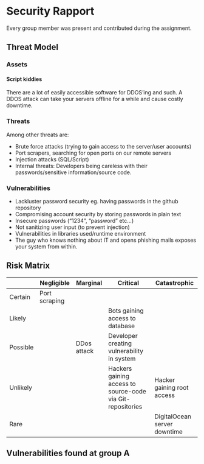 # Security Rapport

Every group member was present and contributed during the assignment. 

## Threat Model

### Assets

#### Script kiddies

There are a lot of easily accessible software for DDOS’ing and such. A DDOS attack can take your servers offline for a while and cause costly downtime.

### Threats 

Among other threats are:
- Brute force attacks (trying to gain access to the server/user accounts)
- Port scrapers, searching for open ports on our remote servers
- Injection attacks (SQL/Script)
- Internal threats: Developers being careless with their passwords/sensitive information/source code.


### Vulnerabilities

- Lackluster password security eg. having passwords in the github repository
- Compromising account security by storing passwords in plain text
- Insecure passwords (“1234”, “password” etc…)
- Not sanitizing user input (to prevent injection) 
- Vulnerabilities in libraries used/runtime environment
- The guy who knows nothing about IT and opens phishing mails exposes your system from within.

## Risk Matrix

| | Negligible | Marginal | Critical | Catastrophic |
--- | --- | --- | --- | --- |
Certain | Port scraping | 
Likely | | | Bots gaining access to database | |
Possible | | DDos attack | Developer creating vulnerability in system | 
Unlikely | | | Hackers gaining access to source-code via Git-repositories | Hacker gaining root access |
Rare | | | | DigitalOcean server downtime 

## Vulnerabilities found at group A


